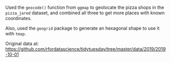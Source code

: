 Used the `geocode()` function from `ggmap` to geolocate the pizza shops in the `pizza_jared` dataset, and combined all three to get more places with known coordinates.

Also, used the `geogrid` package to generate an hexagonal shape to use it with `tmap`.

Original data at: https://github.com/rfordatascience/tidytuesday/tree/master/data/2019/2019-10-01